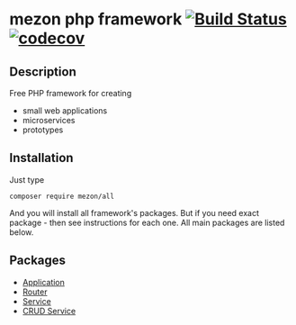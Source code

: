 # mezon php framework [![Build Status](https://travis-ci.com/alexdodonov/mezon.svg?branch=master)](https://travis-ci.com/alexdodonov/mezon) [![codecov](https://codecov.io/gh/alexdodonov/mezon/branch/master/graph/badge.svg)](https://codecov.io/gh/alexdodonov/mezon)

## Description

Free PHP framework for creating
- small web applications
- microservices
- prototypes

## Installation

Just type

```
composer require mezon/all
```

And you will install all framework's packages. But if you need exact package - then see instructions for each one. All main packages are listed below.

## Packages

- [Application](https://github.com/alexdodonov/mezon-application#base-application-class--)
- [Router](https://github.com/alexdodonov/mezon-router#routing--)
- [Service](https://github.com/alexdodonov/mezon-service#set-of-classes-for-creating-microservices--)
- [CRUD Service](https://github.com/alexdodonov/mezon-crud-service#set-of-classes-for-creating-crud-services--)
